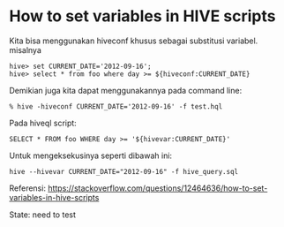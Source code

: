 # How to set variables in HIVE scripts

Kita bisa menggunakan hiveconf khusus sebagai substitusi variabel. misalnya
```
hive> set CURRENT_DATE='2012-09-16';
hive> select * from foo where day >= ${hiveconf:CURRENT_DATE}
```

Demikian juga kita dapat menggunakannya pada command line:
```
% hive -hiveconf CURRENT_DATE='2012-09-16' -f test.hql
```

Pada hiveql script:
```
SELECT * FROM foo WHERE day >= '${hivevar:CURRENT_DATE}'
```

Untuk mengeksekusinya seperti dibawah ini:
```
hive --hivevar CURRENT_DATE="2012-09-16" -f hive_query.sql
```


Referensi:
https://stackoverflow.com/questions/12464636/how-to-set-variables-in-hive-scripts

State: need to test

